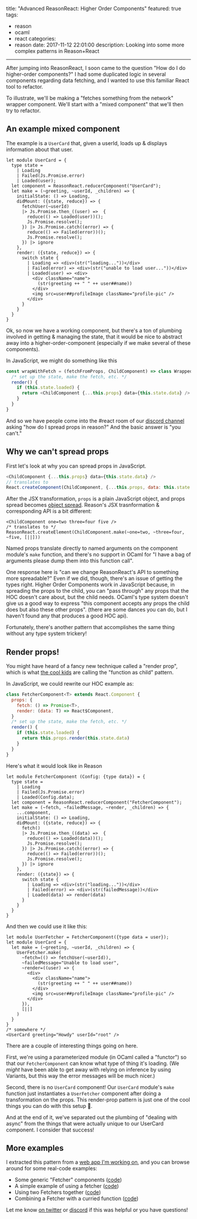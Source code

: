 title: "Advanced ReasonReact: Higher Order Components"
featured: true
tags:
  - reason
  - ocaml
  - react
categories:
  - reason
date: 2017-11-12 22:01:00
description: Looking into some more complex patterns in Reason+React
---

After jumping into ReasonReact, I soon came to the question "How do I do higher-order components?" I had some duplicated logic in several components regarding data fetching, and I wanted to use this familiar React tool to refactor.

To illustrate, we'll be making a "fetches something from the network" wrapper component. We'll start with a "mixed component" that we'll then try to refactor.

<!-- more -->

## An example mixed component

The example is a `UserCard` that, given a userId, loads up & displays information about that user.

```reason
let module UserCard = {
  type state =
    | Loading
    | Failed(Js.Promise.error)
    | Loaded(user);
  let component = ReasonReact.reducerComponent("UserCard");
  let make = (~greeting, ~userId, _children) => {
    initialState: () => Loading,
    didMount: ({state, reduce}) => {
      fetchUser(~userId)
      |> Js.Promise.then_((user) =>  {
        reduce(() => Loaded(user))();
        Js.Promise.resolve();
      }) |> Js.Promise.catch((error) => {
        reduce(() => Failed(error))();
        Js.Promise.resolve();
      }) |> ignore
    },
    render: ({state, reduce}) => {
      switch state {
        | Loading => <div>(str("loading..."))</div>
        | Failed(error) => <div>(str("unable to load user..."))</div>
        | Loaded(user) => <div>
          <div className="name">
            (str(greeting ++ " " ++ user##name))
          </div>
          <img src=user##profileImage className="profile-pic" />
        </div>
      }
    }
  }
}
```

Ok, so now we have a working component, but there's a ton of plumbing involved in getting & managing the state, that it would be nice to abstract away into a higher-order-component (especially if we make several of these components).

In JavaScript, we might do something like this

```javascript
const wrapWithFetch = (fetchFromProps, ChildComponent) => class WrappedComponent extends React.Component {
  /* set up the state, make the fetch, etc. */
  render() {
    if (this.state.loaded) {
      return <ChildComponent {...this.props} data={this.state.data} />
    }
  }
}
```

And so we have people come into the #react room of our [discord channel](https://discord.gg/reasonml) asking "how do I spread props in reason?" And the basic answer is "you can't."

## Why we can't spread props

First let's look at why you can spread props in JavaScript.

```javascript
<ChildComponent {...this.props} data={this.state.data} />
// translates to
React.createComponent(ChildComponent, {...this.props, data: this.state.data})
```

After the JSX transformation, `props` is a plain JavaScript object, and props spread becomes [object spread](https://developer.mozilla.org/en-US/docs/Web/JavaScript/Reference/Operators/Spread_operator#Spread_in_object_literals). Reason's JSX trasnformation & corresponding API is a bit different:

```reason
<ChildComponent one=two three=four five />
/* translates to */
ReasonReact.createElement(ChildComponent.make(~one=two, ~three=four, ~five, [||]))
```

Named props translate directly to named arguments on the component module's `make` function, and there's no support in OCaml for "I have a bag of arguments please dump them into this function call".

One response here is "can we change ReasonReact's API to something more spreadable?" Even if we did, though, there's an issue of getting the types right. Higher Order Components work in JavaScript because, in spreading the props to the child, you can "pass through" any props that the HOC doesn't care about, but the child needs. OCaml's type system doesn't give us a good way to express "this component accepts any props the child does but also these other props". (there are some dances you can do, but I haven't found any that produces a good HOC api).

Fortunately, there's another pattern that accomplishes the same thing without any type system trickery!

## Render props!

You might have heard of a fancy new technique called a "render prop", which is what [the cool kids](https://cdb.reacttraining.com/use-a-render-prop-50de598f11ce) are calling the "function as child" pattern.

In JavaScript, we could rewrite our HOC example as:

```javascript
class FetcherComponent<T> extends React.Component {
  props: {
    fetch: () => Promise<T>,
    render: (data: T) => React$Component,
  }
  /* set up the state, make the fetch, etc. */
  render() {
    if (this.state.loaded) {
      return this.props.render(this.state.data)
    }
  }
}
```

Here's what it would look like in Reason

```reason
let module FetcherComponent (Config: {type data}) = {
  type state =
    | Loading
    | Failed(Js.Promise.error)
    | Loaded(Config.data);
  let component = ReasonReact.reducerComponent("FetcherComponent");
  let make = (~fetch, ~failedMessage, ~render, _children) => {
    ...component,
    initialState: () => Loading,
    didMount: ({state, reduce}) => {
      fetch()
      |> Js.Promise.then_((data) =>  {
        reduce(() => Loaded(data))();
        Js.Promise.resolve();
      }) |> Js.Promise.catch((error) => {
        reduce(() => Failed(error))();
        Js.Promise.resolve();
      }) |> ignore
    },
    render: ({state}) => {
      switch state {
        | Loading => <div>(str("loading..."))</div>
        | Failed(error) => <div>(str(failedMessage))</div>
        | Loaded(data) => render(data)
      }
    }
  }
}
```

And then we could use it like this:

```reason
let module UserFetcher = FetcherComponent({type data = user});
let module UserCard = {
  let make = (~greeting, ~userId, _children) => {
    UserFetcher.make(
      ~fetch=(() => fetchUser(~userId)),
      ~failedMessage="Unable to load user",
      ~render=((user) => {
        <div>
          <div className="name">
            (str(greeting ++ " " ++ user##name))
          </div>
          <img src=user##profileImage className="profile-pic" />
        </div>
      }),
      [||]
    )
  }
}
/* somewhere */
<UserCard greeting="Howdy" userId="root" />
```

There are a couple of interesting things going on here.

First, we're using a parameterized module (in OCaml called a "functor") so that our `FetcherComponent` can know what type of thing it's loading. (We *might* have been able to get away with relying on inference by using Variants, but this way the error messages will be much nicer.)

Second, there is no `UserCard` component! Our `UserCard` module's `make` function just instantiates a `UserFetcher` component after doing a transformation on the props. This render-prop pattern is just one of the cool things you can do with this setup 🙂.

And at the end of it, we've separated out the plumbing of "dealing with async" from the things that were actually unique to our UserCard component. I consider that success!

## More examples

I extracted this pattern from a [web app I'm working on](https://github.com/jaredly/f3d), and you can browse around for some real-code examples:

- Some generic "Fetcher" components ([code](https://github.com/jaredly/f3d/blob/818760290ae6f0ee243a9f405d2d313d32161dd3/packages/bs-firebase-react/src/FirebaseFetcher.re))
- A simple example of using a fetcher ([code](https://github.com/jaredly/f3d/blob/3f7642312a18f5699be25987f030f75c4df63607/src/Recipe/UserName.re))
- Using two Fetchers together ([code](https://github.com/jaredly/f3d/blob/3f7642312a18f5699be25987f030f75c4df63607/src/Recipe/ViewRecipe.re#L234))
- Combining a Fetcher with a curried function ([code](https://github.com/jaredly/f3d/blob/3f7642312a18f5699be25987f030f75c4df63607/src/Recipe/ViewMadeIts.re#L11))

Let me know [on twitter](https://twitter.com/jaredforsyth) or [discord](https://discord.gg/reasonml) if this was helpful or you have questions!
